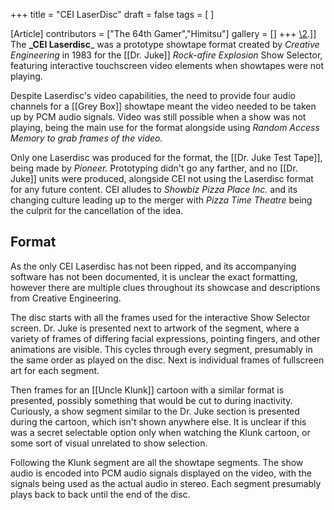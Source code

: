 +++
title = "CEI LaserDisc"
draft = false
tags = [ ]

[Article]
contributors = ["The 64th Gamer","Himitsu"]
gallery = []
+++
[\2](\1).]]
The **_CEI Laserdisc**_ was a prototype showtape format created by _Creative Engineering_ in 1983 for the [[Dr. Juke]] _Rock-afire Explosion_ Show Selector, featuring interactive touchscreen video elements when showtapes were not playing.

Despite Laserdisc's video capabilities, the need to provide four audio channels for a [[Grey Box]] showtape meant the video needed to be taken up by PCM audio signals. Video was still possible when a show was not playing, being the main use for the format alongside using _Random Access Memory to grab frames of the video._

Only one Laserdisc was produced for the format, the [[Dr. Juke Test Tape]], being made by _Pioneer._ Prototyping didn't go any farther, and no [[Dr. Juke]] units were produced, alongside CEI not using the Laserdisc format for any future content. CEI alludes to _Showbiz Pizza Place Inc._ and its changing culture leading up to the merger with _Pizza Time Theatre_ being the culprit for the cancellation of the idea.

##  Format ## 
As the only CEI Laserdisc has not been ripped, and its accompanying software has not been documented, it is unclear the exact formatting, however there are multiple clues throughout its showcase and descriptions from Creative Engineering.

The disc starts with all the frames used for the interactive Show Selector screen. Dr. Juke is presented next to artwork of the segment, where a variety of frames of differing facial expressions, pointing fingers, and other animations are visible. This cycles through every segment, presumably in the same order as played on the disc. Next is individual frames of fullscreen art for each segment.

Then frames for an [[Uncle Klunk]] cartoon with a similar format is presented, possibly something that would be cut to during inactivity. Curiously, a show segment similar to the Dr. Juke section is presented during the cartoon, which isn't shown anywhere else. It is unclear if this was a secret selectable option only when watching the Klunk cartoon, or some sort of visual unrelated to show selection.

Following the Klunk segment are all the showtape segments. The show audio is encoded into PCM audio signals displayed on the video, with the signals being used as the actual audio in stereo. Each segment presumably plays back to back until the end of the disc.